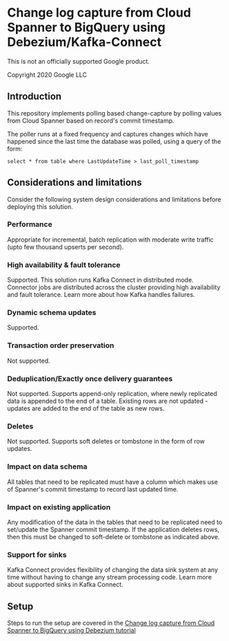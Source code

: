 # Change log capture from Cloud Spanner to BigQuery using Debezium/Kafka-Connect

This is not an officially supported Google product.

Copyright 2020 Google LLC

## Introduction

This repository implements polling based change-capture by polling values from
Cloud Spanner based on record's commit timestamp.

The poller runs at a fixed frequency and captures changes which have happened
since the last time the database was polled, using a query of the form:

```
select * from table where LastUpdateTime > last_poll_timestamp
```

## Considerations and limitations

Consider the following system design considerations and limitations before
deploying this solution.

### Performance

Appropriate for incremental, batch replication with moderate write traffic (upto
few thousand upserts per second).

### High availability & fault tolerance

Supported. This solution runs Kafka Connect in distributed mode. Connector jobs
are distributed across the cluster providing high availability and fault
tolerance. Learn more about how Kafka handles failures.

### Dynamic schema updates

Supported.

### Transaction order preservation

Not supported.

### Deduplication/Exactly once delivery guarantees

Not supported. Supports append-only replication, where newly replicated data is
appended to the end of a table. Existing rows are not updated - updates are
added to the end of the table as new rows.

### Deletes

Not supported. Supports soft deletes or tombstone in the form of row updates.

### Impact on data schema

All tables that need to be replicated must have a column which makes use of
Spanner's commit timestamp to record last updated time.

### Impact on existing application

Any modification of the data in the tables that need to be replicated need to
set/update the Spanner commit timestamp. If the application deletes rows, then
this must be changed to soft-delete or tombstone as indicated above.

### Support for sinks

Kafka Connect provides flexibility of changing the data sink system at any time
without having to change any stream processing code. Learn more about supported
sinks in Kafka Connect.

## Setup

Steps to run the setup are covered in the
[Change log capture from Cloud Spanner to BigQuery using Debezium tutorial](https://cloud.google.com/solutions/TBD)
